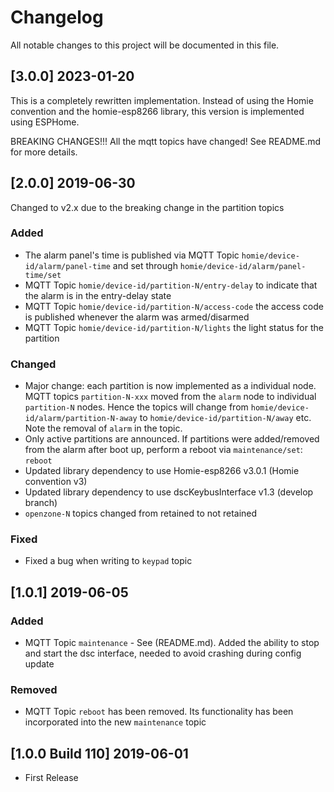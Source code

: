 # Changelog
All notable changes to this project will be documented in this file.

## [3.0.0] 2023-01-20
This is a completely rewritten implementation. Instead of using the Homie convention and the homie-esp8266 library,
this version is implemented using ESPHome.

BREAKING CHANGES!!!
All the mqtt topics have changed! See README.md for more details.

## [2.0.0] 2019-06-30
Changed to v2.x due to the breaking change in the partition topics

### Added
- The alarm panel's time is published via MQTT Topic `homie/device-id/alarm/panel-time` and set through `homie/device-id/alarm/panel-time/set`
- MQTT Topic `homie/device-id/partition-N/entry-delay` to indicate that the alarm is in the entry-delay state
- MQTT Topic `homie/device-id/partition-N/access-code` the access code is published whenever the alarm was armed/disarmed
- MQTT Topic `homie/device-id/partition-N/lights` the light status for the partition

### Changed
- Major change: each partition is now implemented as a individual node. 
  MQTT topics `partition-N-xxx` moved from the `alarm` node to individual `partition-N` nodes. Hence the topics will change from `homie/device-id/alarm/partition-N-away` to `homie/device-id/partition-N/away` etc. Note the removal of `alarm` in the topic.
- Only active partitions are announced. If partitions were added/removed from the alarm after boot up, perform a reboot via `maintenance/set`: `reboot`
- Updated library dependency to use Homie-esp8266 v3.0.1 (Homie convention v3)
- Updated library dependency to use dscKeybusInterface v1.3 (develop branch)
- `openzone-N` topics changed from retained to not retained

### Fixed
- Fixed a bug when writing to `keypad` topic

## [1.0.1] 2019-06-05
### Added
- MQTT Topic `maintenance` - See (README.md). Added the ability to stop and start the dsc interface, needed to avoid crashing during config update

### Removed
- MQTT Topic `reboot` has been removed. Its functionality has been incorporated into the new `maintenance` topic

## [1.0.0 Build 110] 2019-06-01
- First Release